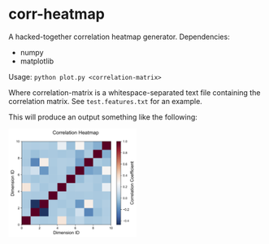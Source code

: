 # corr-heatmap

A hacked-together correlation heatmap generator. Dependencies:

* numpy
* matplotlib

Usage: `python plot.py <correlation-matrix>`

Where correlation-matrix is a whitespace-separated text file containing the correlation matrix. See `test.features.txt` for an example.

This will produce an output something like the following:

<img src="correlation_sample.png" width="50%" height="50%" alt="sample heatmap"/>
